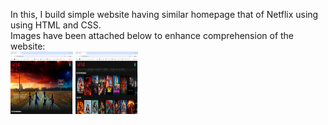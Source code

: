 In this, I build simple website having similar homepage that of Netflix using using HTML and CSS.<br>
Images have been attached below to enhance comprehension of the website:<br>
<img src="demo_1.png" height="100px" width="100px">
<img src="demo_2.png" height="100px" width="100px">
